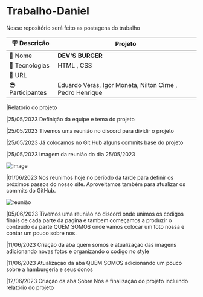 # Trabalho-Daniel  
Nesse repositório será feito as postagens do trabalho

| :placard: Descrição |  Projeto    |
| -------------  | --- |
| :open_file_folder: Nome        | **DEV'S BURGER**
| :diamond_shape_with_a_dot_inside: Tecnologias | HTML , CSS
| :rocket: URL         | 
|  :sunglasses:Participantes  | Eduardo Veras, Igor Moneta, Nilton Cirne , Pedro Henrique |

|Relatorio do projeto 

|25/05/2023	Definição da equipe e tema do projeto

|25/05/2023	Tivemos uma reunião no discord para dividir o projeto 

|25/05/2023	Já colocamos no Git Hub alguns commits base do projeto

|25/05/2023 Imagem da reunião do dia 25/05/2023

![image](https://github.com/duduveras/Bateria-Digital/assets/126736702/774bfba9-528f-41bb-9b4f-e4c6f81085fc)

|01/06/2023	Nos reunimos hoje no período da tarde para definir os próximos passos do nosso site. Aproveitamos também para atualizar os commits do GitHub.

![reunião](https://github.com/duduveras/Trabalho-Daniel/assets/126736702/eeed992c-aca7-49f3-b823-3a803e315f74)

|05/06/2023 Tivemos uma reunião no discord onde unimos os codigos finais de cada parte da pagina e tambem começamos a produzir o conteudo da parte QUEM SOMOS onde vamos colocar um foto nossa e contar um pouco sobre nos.

|11/06/2023 Criação da aba quem somos e atualizaçao das imagens adicionando novas fotos e organizando o codigo no style 

|11/06/2023 Atualizaçao da aba QUEM SOMOS adicionando um pouco sobre a hamburgeria e seus donos

|12/06/2023 Criação da aba Sobre Nós e finalização do projeto incluindo relatório do projeto
